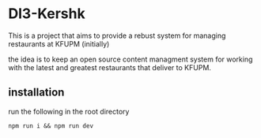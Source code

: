 # Dl3-Kershk
This is a project that aims to provide a rebust system for managing restaurants at KFUPM (initially)

the idea is to keep an open source content managment system for working with the latest and greatest restaurants that deliver to KFUPM.

## installation
run the following in the root directory
```
npm run i && npm run dev
```
